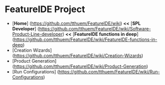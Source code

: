 # FeatureIDE Project

* [**Home**] (https://github.com/tthuem/FeatureIDE/wiki) **<<**  [**SPL Developer**] (https://github.com/tthuem/FeatureIDE/wiki/Software-Product-Line-developer) **<<** [**FeatureIDE functions in deep**] (https://github.com/tthuem/FeatureIDE/wiki/FeatureIDE-functions-in-deep)
* [Creation Wizards] (https://github.com/tthuem/FeatureIDE/wiki/Creation-Wizards)
* [Product Generation] (https://github.com/tthuem/FeatureIDE/wiki/Product-Generation)
* [Run Configurations] (https://github.com/tthuem/FeatureIDE/wiki/Run-Configurations)